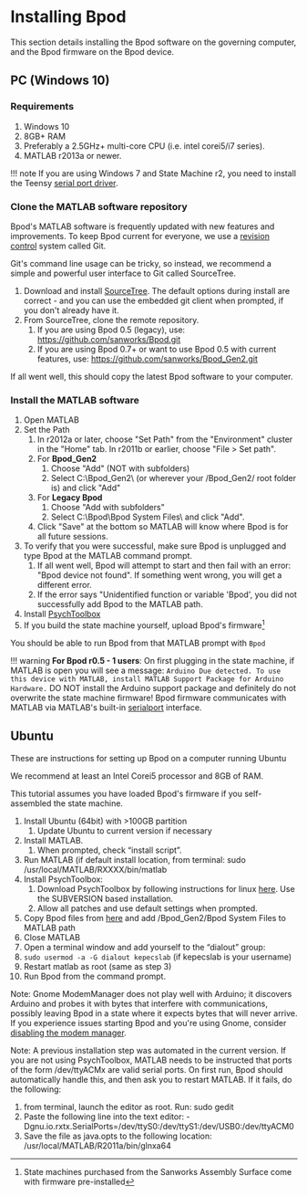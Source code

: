 # Installing Bpod
This section details installing the Bpod software on the governing computer, and the Bpod firmware on the Bpod device.

## PC (Windows 10)
### Requirements
1. Windows 10
2. 8GB+ RAM
3. Preferably a 2.5GHz+ multi-core CPU (i.e. intel corei5/i7 series).
4. MATLAB r2013a or newer. 

!!! note
    If you are using Windows 7 and State Machine r2, you need to install the Teensy [serial port driver](https://www.google.com/url?q=https%3A%2F%2Fwww.pjrc.com%2Fteensy%2Fserial_install.exe&sa=D&sntz=1&usg=AOvVaw25jfvYD6VWoNzSSCTbUj4Y).

### Clone the MATLAB software repository
Bpod's MATLAB software is frequently updated with new features and improvements. 
To keep Bpod current for everyone, we use a [revision control](http://www.google.com/url?q=http%3A%2F%2Fen.wikipedia.org%2Fwiki%2FRevision_control&sa=D&sntz=1&usg=AOvVaw1B_ySYzuOh-Dql7I0rO0fo) system called Git.

Git's command line usage can be tricky, so instead, we recommend a simple and powerful user interface to Git called SourceTree.
<!-- todo: Is this really the best suggestion for Git? Github Desktop works just fine -->

1. Download and install [SourceTree](http://www.google.com/url?q=http%3A%2F%2Fwww.sourcetreeapp.com%2F&sa=D&sntz=1&usg=AOvVaw0Z-GdVxu4303g9vODKJ6_K). The default options during install are correct - and you can use the embedded git client when prompted, if you don't already have it.
2. From SourceTree, clone the remote repository. 
    1. If you are using Bpod 0.5 (legacy), use: https://github.com/sanworks/Bpod.git
    2. If you are using Bpod 0.7+ or want to use Bpod 0.5 with current features, use: https://github.com/sanworks/Bpod_Gen2.git

If all went well, this should copy the latest Bpod software to your computer.

### Install the MATLAB software

1. Open MATLAB
2. Set the Path
    1. In r2012a or later, choose "Set Path" from the "Environment" cluster in the "Home" tab. In r2011b or earlier, choose "File > Set path".
    2. For **Bpod_Gen2**
       1. Choose "Add" (NOT with subfolders)
       2. Select C:\Bpod_Gen2\ (or wherever your /Bpod_Gen2/ root folder is) and click "Add"
    3. For **Legacy Bpod**
       1. Choose "Add with subfolders"
       2. Select C:\Bpod\Bpod System Files\ and click "Add".
    4. Click "Save" at the bottom so MATLAB will know where Bpod is for all future sessions.
3. To verify that you were successful, make sure Bpod is unplugged and type Bpod at the MATLAB command prompt. 
    1. If all went well, Bpod will attempt to start and then fail with an error: "Bpod device not found". If something went wrong, you will get a different error.
    2. If the error says "Unidentified function or variable 'Bpod', you did not successfully add Bpod to the MATLAB path.
4. Install [PsychToolbox](http://psychtoolbox.org/download)
5. If you build the state machine yourself, upload Bpod's firmware[^1]

You should be able to run Bpod from that MATLAB prompt with `Bpod`

!!! warning
    **For Bpod r0.5 - 1 users**: 
    On first plugging in the state machine, if MATLAB is open you will see a message: 
    ```
    Arduino Due detected.
    To use this device with MATLAB, install MATLAB Support Package for Arduino Hardware.
    ```
    DO NOT install the Arduino support package and definitely do not overwrite the state machine firmware! Bpod firmware communicates with MATLAB via MATLAB's built-in [serialport](https://au.mathworks.com/help/matlab/ref/serialport.html) interface.

[^1]: State machines purchased from the Sanworks Assembly Surface come with firmware pre-installed

## Ubuntu
These are instructions for setting up Bpod on a computer running Ubuntu

We recommend at least an Intel Corei5 processor and 8GB of RAM.

This tutorial assumes you have loaded Bpod's firmware if you self-assembled the state machine.

1. Install Ubuntu (64bit) with >100GB partition
    1. Update Ubuntu to current version if necessary
2. Install MATLAB. 
    1. When prompted, check “install script”.
3. Run MATLAB (if default install location, from terminal: sudo /usr/local/MATLAB/RXXXX/bin/matlab
4. Install PsychToolbox:
    1. Download PsychToolbox by following instructions for linux [here](http://www.google.com/url?q=http%3A%2F%2Fpsychtoolbox.org%2Fdownload%2F%23Linux&sa=D&sntz=1&usg=AOvVaw3f0me0x_GWXOv64cwC4-lS). Use the SUBVERSION based installation.
    2. Allow all patches and use default settings when prompted.
5. Copy Bpod files from [here](https://www.google.com/url?q=https%3A%2F%2Fgithub.com%2Fsanworks%2FBpod_Gen2&sa=D&sntz=1&usg=AOvVaw0hZOqBP6mI4rPtPR76Nb5k) and add /Bpod_Gen2/Bpod System Files to MATLAB path
6. Close MATLAB
7. Open a terminal window and add yourself to the “dialout” group:
8. `sudo usermod -a -G dialout kepecslab` (if kepecslab is your username)
9. Restart matlab as root (same as step 3)
10. Run Bpod from the command prompt.

Note: Gnome ModemManager does not play well with Arduino; it discovers Arduino and probes it with bytes that interfere with communications, possibly leaving Bpod in a state where it expects bytes that will never arrive.
If you experience issues starting Bpod and you're using Gnome, consider [disabling the modem manager](https://www.google.com/search?ei=TojoWuHnKOam_QbF8bWIDw&q=Gnome+ModemManager+arduino&oq=Gnome+ModemManager+arduino).

Note: A previous installation step was automated in the current version.
If you are not using PsychToolbox, MATLAB needs to be instructed that ports of the form /dev/ttyACMx are valid serial ports.
On first run, Bpod should automatically handle this, and then ask you to restart MATLAB.
If it fails, do the following:

1. from terminal, launch the editor as root. Run: sudo gedit
2. Paste the following line into the text editor: -Dgnu.io.rxtx.SerialPorts=/dev/ttyS0:/dev/ttyS1:/dev/USB0:/dev/ttyACM0
3. Save the file as java.opts to the following location:  /usr/local/MATLAB/R2011a/bin/glnxa64